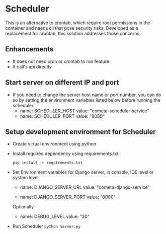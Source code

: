 # Scheduler
This is an alternative to crontab, which require root permissions in the container and needs cli that pose security risks.
Developed as a replacement for crontab, this solution addresses those concerns.

## Enhancements
* It does not need cron or crontab to run feature
* It call's api directly

## Start server on different IP and port
* If you need to change the server host name or port number, you can do so by setting the environment variables listed below before running the scheduler.
    - name: SCHEDULER_HOST
      value: "cometa-scheduler-service"
    - name: SCHEDULER_PORT
      value: "8080"

## Setup development environment for Scheduler
* Create virtual environment using python
* Install required dependency using requirements.txt

  ```pip install -r requirements.txt```

* Set Environment variables for Django server,  in console, IDE level or system level

  - name: DJANGO_SERVER_URL
    value: "cometa-django-service"

  - name: DJANGO_SERVER_PORT
    value: "8000"

  Optionally
  - name: DEBUG_LEVEL 
    value: "20"

* Run Scheduler
  ```python Server.py```
